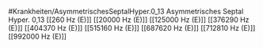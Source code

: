 #Krankheiten/AsymmetrischesSeptalHyper.0_13
Asymmetrisches Septal Hyper. 0,13
[[260 Hz (E)]]
[[20000 Hz (E)]]
[[125000 Hz (E)]]
[[376290 Hz (E)]]
[[404370 Hz (E)]]
[[515160 Hz (E)]]
[[687620 Hz (E)]]
[[712810 Hz (E)]]
[[992000 Hz (E)]]
